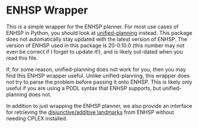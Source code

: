 # ENHSP Wrapper

This is a simple wrapper for the ENHSP planner. For most use cases of ENHSP in Python, you should look at [unified-planning](https://github.com/aiplan4eu/unified-planning) instead. This package does not automatically stay updated with the latest version of ENHSP. The version of ENHSP used in this package is 20-0.10.0 (this number may not even be correct if I forget to update it!), and is likely out-dated when you read this file.

If, for some reason, unified-planning does not work for you, then you may find this ENHSP wrapper useful. Unlike unified-planning, this wrapper does not try to parse the problem before passing it onto ENHSP. This is likely only useful if you are using a PDDL syntax that ENHSP supports, but unified-planning does not.

In addition to just wrapping the ENHSP planner, we also provide an interface for retrieving the [disjunctive/additive landmarks](https://www.ijcai.org/proceedings/2017/0612.pdf) from ENHSP without needing CPLEX installed.
